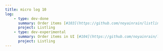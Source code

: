 ```yaml
---
title: micro log 10
log:
    - type: dev-done
      summary: Order items [#103](https://github.com/noyainrain/listling/issues/103)
      project: Listling
    - type: dev-experimental
      summary: Order items in UI [#104](https://github.com/noyainrain/listling/issues/104)
      project: Listling
---
```

